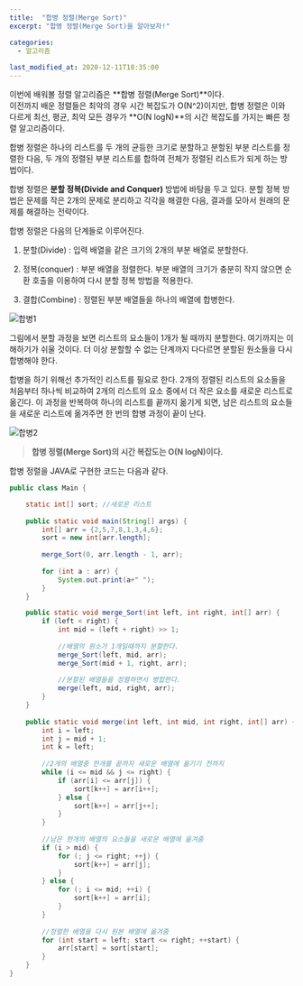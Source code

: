 ```yaml
---
title:  "﻿합병 정렬(Merge Sort)"
excerpt: "﻿합병 정렬(Merge Sort)을 알아보자!"

categories:
  - 알고리즘
  
last_modified_at: 2020-12-11T18:35:00
---
```


이번에 배워볼 정렬 알고리즘은 **합병 정렬(Merge Sort)**이다.  
이전까지 배운 정렬들은 최악의 경우 시간 복잡도가 O(N^2)이지만, 합병 정렬은 이와 다르게  최선, 평균, 최악 모든 경우가 **O(N logN)**의 시간 복잡도를 가지는 빠른 정렬 알고리즘이다.

합병 정렬은 하나의 리스트를 두 개의 균등한 크기로 분할하고 분할된 부분 리스트를 정렬한 다음, 두 개의 정렬된 부분 리스트를 합하여 전체가 정렬된 리스트가 되게 하는 방법이다.

합병 정렬은 **분할 정복(Divide and Conquer)** 방법에 바탕을 두고 있다. 분할 정복 방법은 문제를 작은 2개의 문제로 분리하고 각각을 해결한 다음, 결과를 모아서 원래의 문제를 해결하는 전략이다.

합병 정렬은 다음의 단계들로 이루어진다.

1. 분할(Divide) : 입력 배열을 같은 크기의 2개의 부분 배열로 분할한다.

2. 정복(conquer) : 부분 배열을 정렬한다. 부분 배열의 크기가 충분히 작지 않으면 순환 호출을 이용하여 다시 분할 정복 방법을 적용한다.

3. 결합(Combine) : 정렬된 부분 배열들을 하나의 배열에 합병한다.

![합병1](https://user-images.githubusercontent.com/53072057/101887485-47e78380-3be0-11eb-8db1-952fd4c258a2.JPG)

그림에서 분할 과정을 보면 리스트의 요소들이 1개가 될 때까지 분할한다. 여기까지는 이해하기가 쉬울 것이다. 더 이상 분할할 수 없는 단계까지 다다르면 분할된 원소들을 다시 합병해야 한다.

합병을 하기 위해선 추가적인 리스트를 필요로 한다. 2개의 정렬된 리스트의 요소들을 처음부터 하나씩 비교하여 2개의 리스트의 요소 중에서 더 작은 요소를 새로운 리스트로 옮긴다. 이 과정을 반복하여 하나의 리스트를 끝까지 옮기게 되면, 남은 리스트의 요소들을 새로운 리스트에 옮겨주면 한 번의 합병 과정이 끝이 난다.

![합병2](https://user-images.githubusercontent.com/53072057/101887489-4918b080-3be0-11eb-8b2d-b186587ef911.JPG)

> **합병 정렬(Merge Sort)의 시간 복잡도는 O(N logN)이다.**

합병 정렬을 JAVA로 구현한 코드는 다음과 같다.

```java
public class Main {

	static int[] sort; //새로운 리스트
	
	public static void main(String[] args) {
		int[] arr = {2,5,7,8,1,3,4,6};
		sort = new int[arr.length];
		
		merge_Sort(0, arr.length - 1, arr);
		
		for (int a : arr) {
			System.out.print(a+" ");
		}
	}

	public static void merge_Sort(int left, int right, int[] arr) {
		if (left < right) {
			int mid = (left + right) >> 1;
		
			//배열의 원소가 1개일때까지 분할한다. 
			merge_Sort(left, mid, arr);
			merge_Sort(mid + 1, right, arr);
			
			//분할된 배열들을 정렬하면서 병합한다.
			merge(left, mid, right, arr);
		}
	}
	
	public static void merge(int left, int mid, int right, int[] arr) {
		int i = left;
		int j = mid + 1;
		int k = left;
		
		//2개의 배열중 한개를 끝까지 새로운 배열에 옮기기 전까지
		while (i <= mid && j <= right) {
			if (arr[i] <= arr[j]) {
				sort[k++] = arr[i++];
			} else {
				sort[k++] = arr[j++];
			}
		}
		
		//남은 한개의 배열의 요소들을 새로운 배열에 옮겨줌
		if (i > mid) {
			for (; j <= right; ++j) {
				sort[k++] = arr[j];
			}
		} else {
			for (; i <= mid; ++i) {
				sort[k++] = arr[i];
			}
		}
		
		//정렬한 배열을 다시 원본 배열에 옮겨줌
		for (int start = left; start <= right; ++start) {
			arr[start] = sort[start];
		}
	}
}
```